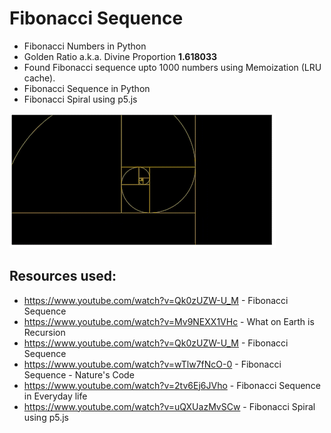 # Fibonacci Sequence
- Fibonacci Numbers in Python 
- Golden Ratio a.k.a. Divine Proportion **1.618033**
- Found Fibonacci sequence upto 1000 numbers using Memoization (LRU cache).
- Fibonacci Sequence in Python
- Fibonacci Spiral using p5.js

![Fibonacci Spiral](/fibonacci_spiral.gif?raw=true "Fibonacci Spiral")


## Resources used:

- https://www.youtube.com/watch?v=Qk0zUZW-U_M - Fibonacci Sequence<br>
- https://www.youtube.com/watch?v=Mv9NEXX1VHc - What on Earth is Recursion<br>
- https://www.youtube.com/watch?v=Qk0zUZW-U_M - Fibonacci Sequence<br>
- https://www.youtube.com/watch?v=wTlw7fNcO-0 - Fibonacci Sequence - Nature's Code <br>
- https://www.youtube.com/watch?v=2tv6Ej6JVho - Fibonacci Sequence in Everyday life <br>
- https://www.youtube.com/watch?v=uQXUazMvSCw - Fibonacci Spiral using p5.js <br>